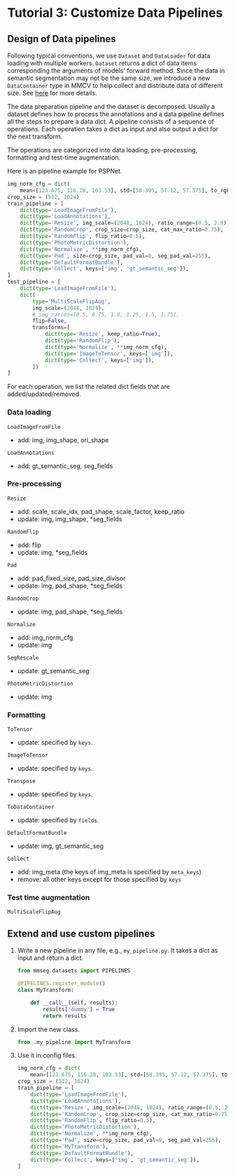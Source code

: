 # Tutorial 3: Customize Data Pipelines

## Design of Data pipelines

Following typical conventions, we use `Dataset` and `DataLoader` for data loading
with multiple workers. `Dataset` returns a dict of data items corresponding
the arguments of models' forward method.
Since the data in semantic segmentation may not be the same size,
we introduce a new `DataContainer` type in MMCV to help collect and distribute
data of different size.
See [here](https://github.com/open-mmlab/mmcv/blob/master/mmcv/parallel/data_container.py) for more details.

The data preparation pipeline and the dataset is decomposed. Usually a dataset
defines how to process the annotations and a data pipeline defines all the steps to prepare a data dict.
A pipeline consists of a sequence of operations. Each operation takes a dict as input and also output a dict for the next transform.

The operations are categorized into data loading, pre-processing, formatting and test-time augmentation.

Here is an pipeline example for PSPNet.

```python
img_norm_cfg = dict(
    mean=[123.675, 116.28, 103.53], std=[58.395, 57.12, 57.375], to_rgb=True)
crop_size = (512, 1024)
train_pipeline = [
    dict(type='LoadImageFromFile'),
    dict(type='LoadAnnotations'),
    dict(type='Resize', img_scale=(2048, 1024), ratio_range=(0.5, 2.0)),
    dict(type='RandomCrop', crop_size=crop_size, cat_max_ratio=0.75),
    dict(type='RandomFlip', flip_ratio=0.5),
    dict(type='PhotoMetricDistortion'),
    dict(type='Normalize', **img_norm_cfg),
    dict(type='Pad', size=crop_size, pad_val=0, seg_pad_val=255),
    dict(type='DefaultFormatBundle'),
    dict(type='Collect', keys=['img', 'gt_semantic_seg']),
]
test_pipeline = [
    dict(type='LoadImageFromFile'),
    dict(
        type='MultiScaleFlipAug',
        img_scale=(2048, 1024),
        # img_ratios=[0.5, 0.75, 1.0, 1.25, 1.5, 1.75],
        flip=False,
        transforms=[
            dict(type='Resize', keep_ratio=True),
            dict(type='RandomFlip'),
            dict(type='Normalize', **img_norm_cfg),
            dict(type='ImageToTensor', keys=['img']),
            dict(type='Collect', keys=['img']),
        ])
]
```

For each operation, we list the related dict fields that are added/updated/removed.

### Data loading

`LoadImageFromFile`

- add: img, img_shape, ori_shape

`LoadAnnotations`

- add: gt_semantic_seg, seg_fields

### Pre-processing

`Resize`

- add: scale, scale_idx, pad_shape, scale_factor, keep_ratio
- update: img, img_shape, *seg_fields

`RandomFlip`

- add: flip
- update: img, *seg_fields

`Pad`

- add: pad_fixed_size, pad_size_divisor
- update: img, pad_shape, *seg_fields

`RandomCrop`

- update: img, pad_shape, *seg_fields

`Normalize`

- add: img_norm_cfg
- update: img

`SegRescale`

- update: gt_semantic_seg

`PhotoMetricDistortion`

- update: img

### Formatting

`ToTensor`

- update: specified by `keys`.

`ImageToTensor`

- update: specified by `keys`.

`Transpose`

- update: specified by `keys`.

`ToDataContainer`

- update: specified by `fields`.

`DefaultFormatBundle`

- update: img, gt_semantic_seg

`Collect`

- add: img_meta (the keys of img_meta is specified by `meta_keys`)
- remove: all other keys except for those specified by `keys`

### Test time augmentation

`MultiScaleFlipAug`

## Extend and use custom pipelines

1. Write a new pipeline in any file, e.g., `my_pipeline.py`. It takes a dict as input and return a dict.

    ```python
    from mmseg.datasets import PIPELINES

    @PIPELINES.register_module()
    class MyTransform:

        def __call__(self, results):
            results['dummy'] = True
            return results
    ```

2. Import the new class.

    ```python
    from .my_pipeline import MyTransform
    ```

3. Use it in config files.

    ```python
    img_norm_cfg = dict(
        mean=[123.675, 116.28, 103.53], std=[58.395, 57.12, 57.375], to_rgb=True)
    crop_size = (512, 1024)
    train_pipeline = [
        dict(type='LoadImageFromFile'),
        dict(type='LoadAnnotations'),
        dict(type='Resize', img_scale=(2048, 1024), ratio_range=(0.5, 2.0)),
        dict(type='RandomCrop', crop_size=crop_size, cat_max_ratio=0.75),
        dict(type='RandomFlip', flip_ratio=0.5),
        dict(type='PhotoMetricDistortion'),
        dict(type='Normalize', **img_norm_cfg),
        dict(type='Pad', size=crop_size, pad_val=0, seg_pad_val=255),
        dict(type='MyTransform'),
        dict(type='DefaultFormatBundle'),
        dict(type='Collect', keys=['img', 'gt_semantic_seg']),
    ]
    ```
